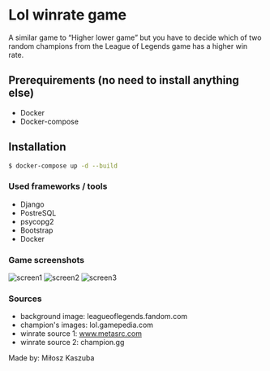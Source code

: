# Lol winrate game

A similar game to “Higher lower game” but you have to decide which of two random champions from the League of Legends game has a higher win rate.

## Prerequirements (no need to install anything else)
* Docker
* Docker-compose

## Installation
```sh
$ docker-compose up -d --build
```

### Used frameworks / tools
* Django
* PostreSQL
* psycopg2 
* Bootstrap
* Docker

### Game screenshots
![screen1](https://github.com/miloszk9/lol_winrate_game/blob/main/example_images/lol_1.png?raw=true)
![screen2](https://github.com/miloszk9/lol_winrate_game/blob/main/example_images/lol_1.png?raw=true)
![screen3](https://github.com/miloszk9/lol_winrate_game/blob/main/example_images/lol_1.png?raw=true)

### Sources
* background image: leagueoflegends.fandom.com
* champion's images: lol.gamepedia.com
* winrate source 1: www.metasrc.com
* winrate source 2: champion.gg

Made by: Miłosz Kaszuba